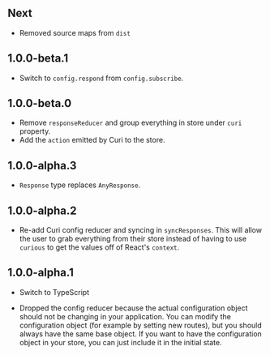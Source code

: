 ## Next

* Removed source maps from `dist`

## 1.0.0-beta.1

* Switch to `config.respond` from `config.subscribe`.

## 1.0.0-beta.0

* Remove `responseReducer` and group everything in store under `curi` property.
* Add the `action` emitted by Curi to the store.

## 1.0.0-alpha.3

* `Response` type replaces `AnyResponse`.

## 1.0.0-alpha.2

* Re-add Curi config reducer and syncing in `syncResponses`. This will allow the user to grab everything from their store instead of having to use `curious` to get the values off of React's `context`.

## 1.0.0-alpha.1

* Switch to TypeScript

* Dropped the config reducer because the actual configuration object should not be changing in your application. You can modify the configuration object (for example by setting new routes), but you should always have the same base object. If you want to have the configuration object in your store, you can just include it in the initial state.
